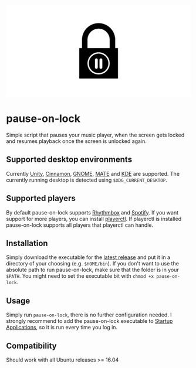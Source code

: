 ![logo](header.png)

# pause-on-lock

Simple script that pauses your music player, when the screen gets locked and
resumes playback once the screen is unlocked again.

## Supported desktop environments

Currently [Unity](https://launchpad.net/unity),
[Cinnamon](https://github.com/linuxmint/Cinnamon),
[GNOME](https://www.gnome.org/), [MATE](https://mate-desktop.org/) and 
[KDE](https://kde.org/) are supported. The currently running desktop is
detected using `$XDG_CURRENT_DESKTOP`.

## Supported players

By default pause-on-lock supports
[Rhythmbox](https://wiki.gnome.org/Apps/Rhythmbox) and
[Spotify](https://www.spotify.com/us/download/linux/). If you want support
for more players, you can install
[playerctl](https://github.com/acrisci/playerctl). If playerctl is installed
pause-on-lock supports all players that playerctl can handle.

## Installation

Simply download the executable for the [latest
release](https://github.com/folixg/pause-on-lock/releases/latest) and put it
in a directory of your choosing (e.g. `$HOME/bin`). If you don't want to use
the absolute path to run pause-on-lock, make sure that the folder is in your
`$PATH`. You might need to set the executable bit with `chmod +x
pause-on-lock`.

## Usage

Simply run `pause-on-lock`, there is no further configuration needed.
I strongly recommend to add the pause-on-lock executable to [Startup Applications](https://help.ubuntu.com/stable/ubuntu-help/startup-applications.html),
so it is run every time you log in.

## Compatibility

Should work with all Ubuntu releases >= 16.04
